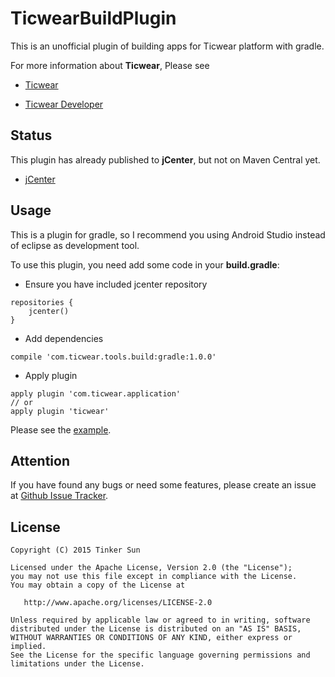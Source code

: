 TicwearBuildPlugin
=======================

This is an unofficial plugin of building apps for Ticwear platform with gradle.  

For more information about **Ticwear**, Please see

* [Ticwear](http://ticwear.com/)

* [Ticwear Developer](http://developer.ticwear.com/)

## Status

This plugin has already published to **jCenter**, but not on Maven Central yet.  

* [jCenter](https://bintray.com/tinker-s/maven/TicwearBuildPlugin)

## Usage

This is a plugin for gradle, so I recommend you using Android Studio instead of eclipse as development tool.  

To use this plugin, you need add some code in your **build.gradle**:

* Ensure you have included jcenter repository

```
repositories {
    jcenter()
}
```

* Add dependencies

```
compile 'com.ticwear.tools.build:gradle:1.0.0'
```

* Apply plugin

```
apply plugin 'com.ticwear.application'
// or
apply plugin 'ticwear'
```

Please see the [example](https://github.com/Tinker-S/TicwearBuildPlugin/blob/master/FirstTicwearApp/mobile/build.gradle).

## Attention

If you have found any bugs or need some features, please create an issue at [Github Issue Tracker](https://github.com/Tinker-S/TicwearBuildPlugin/issues).

## License

    Copyright (C) 2015 Tinker Sun

    Licensed under the Apache License, Version 2.0 (the "License");
    you may not use this file except in compliance with the License.
    You may obtain a copy of the License at

       http://www.apache.org/licenses/LICENSE-2.0

    Unless required by applicable law or agreed to in writing, software
    distributed under the License is distributed on an "AS IS" BASIS,
    WITHOUT WARRANTIES OR CONDITIONS OF ANY KIND, either express or implied.
    See the License for the specific language governing permissions and
    limitations under the License.
